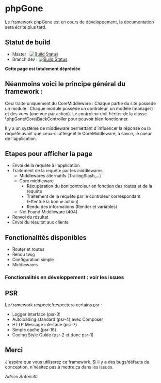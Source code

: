 # phpGone
Le framework phpGone est en cours de développement, la documentation sera écrite plus tard. 

## Statut de build
* Master : [![Build Status](https://travis-ci.org/beMang/phpgone.svg?branch=master)](https://travis-ci.org/beMang/phpgone)
* Branch dev : [![Build Status](https://travis-ci.org/beMang/phpgone.svg?branch=develop)](https://travis-ci.org/beMang/phpgone)

**Cette page est totalement dépréciée**

## Néanmoins voici le principe général du framework :
Ceci traite uniquement du CoreMiddleware :
Chaque partie du site possède un module :
Chaque module possède un controleur, un modèle (manager) et des vues (une vue par action). Le controleur doit hériter de la classe \phpGone\Core\BackController pour pouvoir bien fonctionner.

Il y a un système de middleware permettant d'influencer la réponse ou la requête avant que ceux-ci atteignet le CoreMiddleware, à savoir, le coeur de l'application.

## Etapes pour afficher la page 
* Envoi de la requête à l'application
* Traitement de la requête par les middlewares
  * Middlewares alternatifs (TrailingSlash,...)
  * Core middleware
    * Récupération du bon controleur en fonction des routes et de la requête
    * Traitement de la requête par le controleur correspondant (Effectue la bonne action)
    * Rendu des informations (Render et variables)
  * Not Found Middleware (404)
* Renvoi du résultat
* Envoi du résultat aux clients

## Fonctionalités disponibles
* Router et routes
* Rendu twig
* Configuration simple
* Middlewares

### Fonctionalités en développement : voir les issues

## PSR
Le framework respecte/respectera certains psr :
* Logger interface (psr-3)
* Autoloading standard (psr-4) avec Composer
* HTTP Message interface (psr-7)
* Simple cache (psr-16)
* Coding Style Guide (psr-2 et donc psr-1)

## Merci

J'espère que vous utiliserez ce framework. Si il y a des bugs/défauts de conception, n'hésitez pas à mettre ça dans les issues.

*Adrien Antonutti*